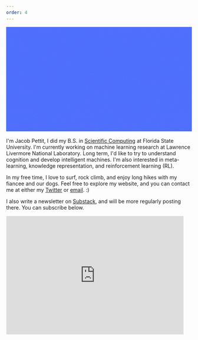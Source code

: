 ```yaml
---
order: 4
---
```


<!--<img class="banner" src="/assets/imgs/banner-5s.gif" width="1000">-->

<!--<img class="portrait" src="/assets/imgs/IMG_6556 copy.png">-->

![banner-img](/imgs/banner-5s.gif)


I'm Jacob Pettit, I did my B.S. in [Scientific Computing](https://www.sc.fsu.edu/) at Florida State University. I'm currently working on machine learning research at Lawrence Livermore National Laboratory. Long term, I'd like to try to understand cognition and develop intelligent machines. I'm also interested in meta-learning, knowledge representation, and reinforcement learning (RL).

In my free time, I love to surf, rock climb, and enjoy long hikes with my fiancee and our dogs. Feel free to explore my website, and you can contact me at either my [Twitter](https://twitter.com/jacobpettit18) or [email](mailto:jfpettit@gmail.com). :)

I also write a newsletter on [Substack](https://themerge.substack.com), and will be more regularly posting there. You can subscribe below.
<iframe src="https://themerge.substack.com/embed" width="480" height="320" style="border:1px solid #EEE; background:white;" frameborder="0" scrolling="no"></iframe>
